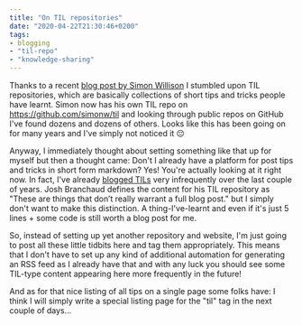 ```yaml
---
title: "On TIL repositories"
date: "2020-04-22T21:30:46+0200"
tags:
- blogging
- "til-repo"
- "knowledge-sharing"
---
```


Thanks to a recent [blog post by Simon Willison](https://simonwillison.net/2020/Apr/20/self-rewriting-readme/) I stumbled upon TIL repositories, which are basically collections of short tips and tricks people have learnt. Simon now has his own TIL repo on <https://github.com/simonw/til> and looking through public repos on GitHub I've found dozens and dozens of others. Looks like this has been going on for many years and I've simply not noticed it 😔

Anyway, I immediately thought about setting something like that up for myself but then a thought came: Don't I already have a platform for post tips and tricks in short form markdown? Yes! You're actually looking at it right now. In fact, I've already [blogged TILs](https://zerokspot.com/tags/til) very infrequently over the last couple of years. Josh Branchaud defines the content for his TIL repository as "These are things that don’t really warrant a full blog post." but I simply don't want to make this distinction. A thing-I've-learnt and even if it's just 5 lines + some code is still worth a blog post for me.

So, instead of setting up yet another repository and website, I'm just going to post all these little tidbits here and tag them appropriately. This means that I don't have to set up any kind of additional automation for generating an RSS feed as I already have that and with any luck you should see some TIL-type content appearing here more frequently in the future!

And as for that nice listing of all tips on a single page some folks have: I think I will simply write a special listing page for the "til" tag in the next couple of days...

